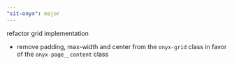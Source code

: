 ```yaml
---
"sit-onyx": major
---
```


refactor grid implementation

- remove padding, max-width and center from the `onyx-grid` class in favor of the `onyx-page__content` class
